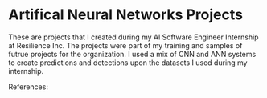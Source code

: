 # Artifical Neural Networks Projects
These are projects that I created during my Al Software Engineer Internship at Resilience Inc. The projects were part of my training and samples of futrue projects for the organization. I used a mix of CNN and ANN systems to create predictions and detections upon the datasets I used during my internship. 

References:

